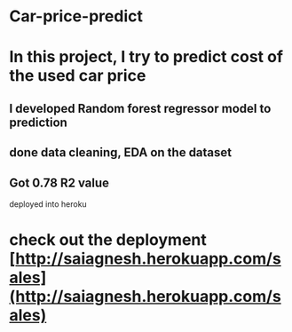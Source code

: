 # Car-price-predict

# In this project, I try to predict cost of the used car price 
## I developed Random forest regressor model to prediction
## done data cleaning, EDA on the dataset
## Got 0.78 R2 value 
deployed into heroku
# check out the deployment [http://saiagnesh.herokuapp.com/sales](http://saiagnesh.herokuapp.com/sales)
